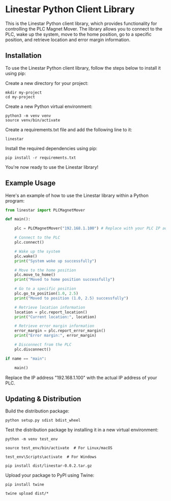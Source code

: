 # Linestar Python Client Library

This is the Linestar Python client library, which provides functionality for controlling the PLC Magnet Mover. The library allows you to connect to the PLC, wake up the system, move to the home position, go to a specific position, and retrieve location and error margin information.

## Installation

To use the Linestar Python client library, follow the steps below to install it using pip:

Create a new directory for your project:
```
mkdir my-project
cd my-project
```

Create a new Python virtual environment:
```
python3 -m venv venv
source venv/bin/activate
```

Create a requirements.txt file and add the following line to it:
```
linestar
```

Install the required dependencies using pip:
```
pip install -r requirements.txt
```

You're now ready to use the Linestar library!

## Example Usage

Here's an example of how to use the Linestar library within a Python program:

```python
from linestar import PLCMagnetMover

def main():

    plc = PLCMagnetMover("192.168.1.100") # Replace with your PLC IP address

    # Connect to the PLC
    plc.connect()

    # Wake up the system
    plc.wake()
    print("System woke up successfully")

    # Move to the home position
    plc.move_to_home()
    print("Moved to home position successfully")

    # Go to a specific position
    plc.go_to_position(1.0, 2.5)
    print("Moved to position (1.0, 2.5) successfully")

    # Retrieve location information
    location = plc.report_location()
    print("Current location:", location)

    # Retrieve error margin information
    error_margin = plc.report_error_margin()
    print("Error margin:", error_margin)

    # Disconnect from the PLC
    plc.disconnect()

if name == "main":

    main()


```

Replace the IP address "192.168.1.100" with the actual IP address of your PLC.


## Updating & Distribution

Build the distribution package:

```
python setup.py sdist bdist_wheel
```

Test the distribution package by installing it in a new virtual environment:

```
python -m venv test_env

source test_env/bin/activate  # For Linux/macOS

test_env\Scripts\activate  # For Windows

pip install dist/linestar-0.0.2.tar.gz
```

Upload your package to PyPI using Twine:

```
pip install twine

twine upload dist/*
```
